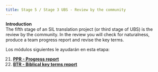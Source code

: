 ```yaml
---
title: Stage 5 / Stage 3 UBS - Review by the community
---
```


**Introduction**  
The fifth stage of an SIL translation project (or third stage of UBS) is the review by the community. In the review you will check for naturalness, produce a team progress report and revise the key terms.

Los módulos siguientes le ayudarán en esta etapa:

21. [**PPR - Progress report**](21.PPR.md)
22. [**BTR - Biblical key terms report**](22.BTR.md)
